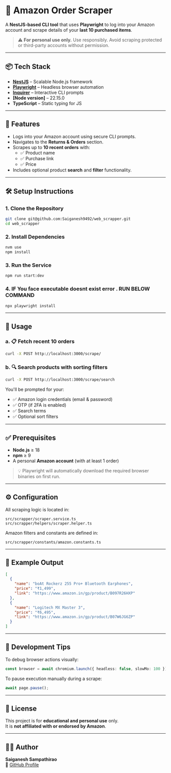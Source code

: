 # 🛒 Amazon Order Scraper

A **NestJS-based CLI tool** that uses **Playwright** to log into your Amazon account and scrape details of your **last 10 purchased items**.

> ⚠️ **For personal use only.** Use responsibly. Avoid scraping protected or third-party accounts without permission.

---

## 📦 Tech Stack

- **[NestJS](https://nestjs.com/)** – Scalable Node.js framework  
- **[Playwright](https://playwright.dev/)** – Headless browser automation  
- **[Inquirer](https://www.npmjs.com/package/inquirer)** – Interactive CLI prompts  
- **[Node version]** – 22.15.0  
- **TypeScript** – Static typing for JS

---

## 🚀 Features

- Logs into your Amazon account using secure CLI prompts.
- Navigates to the **Returns & Orders** section.
- Scrapes up to **10 recent orders** with:
  - ✅ Product name
  - ✅ Purchase link
  - ✅ Price
- Includes optional product **search** and **filter** functionality.

---

## 🛠️ Setup Instructions

### 1. Clone the Repository

```bash
git clone git@github.com:Saiganesh9492/web_scrapper.git
cd web_scrapper
```

### 2. Install Dependencies

```bash
nvm use
npm install
```

### 3. Run the Service

```bash
npm run start:dev
```

### 4. IF You face executable doesnt exist error . RUN BELOW COMMAND

```bash
npx playwright install
```


---

## 📡 Usage

### a. 📋 Fetch recent 10 orders

```bash
curl -X POST http://localhost:3000/scrape/
```

### b. 🔍 Search products with sorting filters

```bash
curl -X POST http://localhost:3000/scrape/search
```

You'll be prompted for your:
- ✅ Amazon login credentials (email & password)
- ✅ OTP (if 2FA is enabled)
- ✅ Search terms
- ✅ Optional sort filters

---

## ✅ Prerequisites

- **Node.js** ≥ 18  
- **npm** ≥ 9  
- A personal **Amazon account** (with at least 1 order)

> 💡 Playwright will automatically download the required browser binaries on first run.

---

## ⚙️ Configuration

All scraping logic is located in:

```
src/scrapper/scraper.service.ts  
src/scrapper/helpers/scraper.helper.ts  
```

Amazon filters and constants are defined in:

```
src/scrapper/constants/amazon.constants.ts
```

---

## 📸 Example Output

```json
[
  {
    "name": "boAt Rockerz 255 Pro+ Bluetooth Earphones",
    "price": "₹1,499",
    "link": "https://www.amazon.in/gp/product/B097R26HXP"
  },
  {
    "name": "Logitech MX Master 3",
    "price": "₹6,495",
    "link": "https://www.amazon.in/gp/product/B07W6JG6ZP"
  }
]
```

---

## 🧪 Development Tips

To debug browser actions visually:

```ts
const browser = await chromium.launch({ headless: false, slowMo: 100 });
```

To pause execution manually during a scrape:

```ts
await page.pause();
```

---

## 📄 License

This project is for **educational and personal use** only.  
It is **not affiliated with or endorsed by Amazon**.

---

## 👨‍💻 Author

**Saiganesh Sampathirao**  
🔗 [GitHub Profile](https://github.com/Saiganesh9492)
